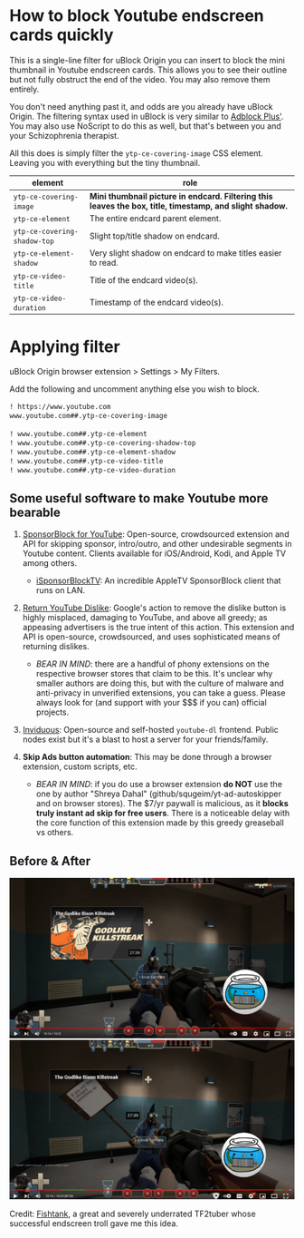 # How to block Youtube endscreen cards quickly

This is a single-line filter for uBlock Origin you can insert to block the mini thumbnail in Youtube endscreen cards. This allows you to see their outline but not fully obstruct the end of the video. You may also remove them entirely.

You don\'t need anything past it, and odds are you already have uBlock Origin. The filtering syntax used in uBlock is very similar to [Adblock Plus'](https://help.eyeo.com/en/adblockplus/how-to-write-filters#elemhide_basic "Adblock Plus'"). You may also use NoScript to do this as well, but that\'s between you and your Schizophrenia therapist.

All this does is simply filter the `ytp-ce-covering-image` CSS element. Leaving you with everything but the tiny thumbnail.

|  element | role   |
| ------------ | ------------ |
|  `ytp-ce-covering-image` | **Mini thumbnail picture in endcard. Filtering this leaves the box, title, timestamp, and slight shadow.**  |
| `ytp-ce-element`  | The entire endcard parent element.   |
| `ytp-ce-covering-shadow-top` | Slight top/title shadow on endcard.
| `ytp-ce-element-shadow` | Very slight shadow on endcard to make titles easier to read.
| `ytp-ce-video-title` | Title of the endcard video(s).
| `ytp-ce-video-duration` | Timestamp of the endcard video(s).

# Applying filter
uBlock Origin browser extension > Settings > My Filters.

Add the following and uncomment anything else you wish to block. 

```
! https://www.youtube.com
www.youtube.com##.ytp-ce-covering-image

! www.youtube.com##.ytp-ce-element
! www.youtube.com##.ytp-ce-covering-shadow-top
! www.youtube.com##.ytp-ce-element-shadow
! www.youtube.com##.ytp-ce-video-title
! www.youtube.com##.ytp-ce-video-duration
```
## Some useful software to make Youtube more bearable
1. [SponsorBlock for YouTube](https://sponsor.ajay.app/ "SponsorBlock for YouTube"): Open-source, crowdsourced extension and API for skipping sponsor, intro/outro, and other undesirable segments in Youtube content. Clients available for iOS/Android, Kodi, and Apple TV among others. 

   * [iSponsorBlockTV](https://github.com/dmunozv04/iSponsorBlockTV "iSponsorBlockTV"): An incredible AppleTV SponsorBlock client that runs on LAN. 

2. [Return YouTube Dislike](https://returnyoutubedislike.com/ "Return YouTube Dislike"): Google\'s action to remove the dislike button is highly misplaced, damaging to YouTube, and above all greedy; as appeasing advertisers is the true intent of this action. This extension and API is open-source, crowdsourced, and uses sophisticated means of returning dislikes. 
    * _BEAR IN MIND_: there are a handful of phony extensions on the respective browser stores that claim to be this. It's unclear why smaller authors are doing this, but with the culture of malware and anti-privacy in unverified extensions, you can take a guess. Please always look for (and support with your $$$ if you can) official projects.
  
3. [Inviduous](https://invidious.io/ "Inviduous"): Open-source and self-hosted `youtube-dl` frontend. Public nodes exist but it's a blast to host a server for your friends/family.


4. **Skip Ads button automation**: This may be done through a browser extension, custom scripts, etc.
    * _BEAR IN MIND_: if you do use a browser extension **do NOT** use the one by author "Shreya Dahal" (github/squgeim/yt-ad-autoskipper and on browser stores). The $7/yr paywall is malicious, as it **blocks truly instant ad skip for free users**. There is a noticeable delay with the core function of this extension made by this greedy greaseball vs others.

## Before & After
![Before](screenshots/before.png)
![After](screenshots/after.png)

Credit: [Fishtank](https://www.youtube.com/watch?v=SjlJ_kjcYN0 "Fishtank"), a great and severely underrated TF2tuber whose successful endscreen troll gave me this idea.
